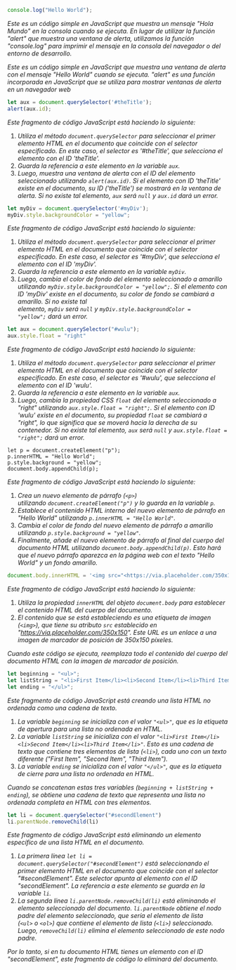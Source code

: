 ```jsx
console.log("Hello World");
```

*Este es un código simple en JavaScript que muestra un mensaje "Hola Mundo" en la consola cuando se ejecuta. En lugar de utilizar la función "alert" que muestra una ventana de alerta, utilizamos la función "console.log" para imprimir el mensaje en la consola del navegador o del entorno de desarrollo.*

*Este es un código simple en JavaScript que muestra una ventana de alerta con el mensaje "Hello World" cuando se ejecuta. "alert" es una función incorporada en JavaScript que se utiliza para mostrar ventanas de alerta en un navegador web*

```jsx
let aux = document.querySelector('#theTitle');
alert(aux.id);
```

*Este fragmento de código JavaScript está haciendo lo siguiente:*

1. *Utiliza el método `document.querySelector` para seleccionar el primer elemento HTML en el documento que coincide con el selector especificado. En este caso, el selector es '#theTitle', que selecciona el elemento con el ID 'theTitle'.*
2. *Guarda la referencia a este elemento en la variable `aux`.*
3. *Luego, muestra una ventana de alerta con el ID del elemento seleccionado utilizando `alert(aux.id)`. Si el elemento con ID 'theTitle' existe en el documento, su ID ('theTitle') se mostrará en la ventana de alerta. Si no existe tal elemento, `aux` será `null` y `aux.id` dará un error.*

```jsx
let myDiv = document.querySelector('#myDiv');
myDiv.style.backgroundColor = "yellow";
```

*Este fragmento de código JavaScript está haciendo lo siguiente:*

1. *Utiliza el método `document.querySelector` para seleccionar el primer elemento HTML en el documento que coincide con el selector especificado. En este caso, el selector es '#myDiv', que selecciona el elemento con el ID 'myDiv'.*
2. *Guarda la referencia a este elemento en la variable `myDiv`.*
3. *Luego, cambia el color de fondo del elemento seleccionado a amarillo utilizando `myDiv.style.backgroundColor = "yellow";`. Si el elemento con ID 'myDiv' existe en el documento, su color de fondo se cambiará a amarillo. Si no existe tal elemento, `myDiv` será `null` y `myDiv.style.backgroundColor = "yellow";` dará un error.*

```jsx
let aux = document.querySelector("#wulu");
aux.style.float = "right"
```

*Este fragmento de código JavaScript está haciendo lo siguiente:*

1. *Utiliza el método `document.querySelector` para seleccionar el primer elemento HTML en el documento que coincide con el selector especificado. En este caso, el selector es '#wulu', que selecciona el elemento con el ID 'wulu'.*
2. *Guarda la referencia a este elemento en la variable `aux`.*
3. *Luego, cambia la propiedad CSS `float` del elemento seleccionado a "right" utilizando `aux.style.float = "right";`. Si el elemento con ID 'wulu' existe en el documento, su propiedad `float` se cambiará a "right", lo que significa que se moverá hacia la derecha de su contenedor. Si no existe tal elemento, `aux` será `null` y `aux.style.float = "right";` dará un error.*

```
let p = document.createElement("p");
p.innerHTML = "Hello World";
p.style.background = "yellow"; 
document.body.appendChild(p);
```

*Este fragmento de código JavaScript está haciendo lo siguiente:*

1. *Crea un nuevo elemento de párrafo (`<p>`) utilizando `document.createElement("p")` y lo guarda en la variable `p`.*
2. *Establece el contenido HTML interno del nuevo elemento de párrafo en "Hello World" utilizando `p.innerHTML = "Hello World"`.*
3. *Cambia el color de fondo del nuevo elemento de párrafo a amarillo utilizando `p.style.background = "yellow"`.*
4. *Finalmente, añade el nuevo elemento de párrafo al final del cuerpo del documento HTML utilizando `document.body.appendChild(p)`. Esto hará que el nuevo párrafo aparezca en la página web con el texto "Hello World" y un fondo amarillo.*

```jsx
document.body.innerHTML = '<img src="<https://via.placeholder.com/350x150>"/>';

```

*Este fragmento de código JavaScript está haciendo lo siguiente:*

1. *Utiliza la propiedad `innerHTML` del objeto `document.body` para establecer el contenido HTML del cuerpo del documento.*
2. *El contenido que se está estableciendo es una etiqueta de imagen (`<img>`), que tiene su atributo `src` establecido en "https://via.placeholder.com/350x150". Este URL es un enlace a una imagen de marcador de posición de 350x150 píxeles.*

*Cuando este código se ejecuta, reemplaza todo el contenido del cuerpo del documento HTML con la imagen de marcador de posición.*

```jsx
let beginning = "<ul>";
let listString = "<li>First Item</li><li>Second Item</li><li>Third Item</li>";
let ending = "</ul>";
```

*Este fragmento de código JavaScript está creando una lista HTML no ordenada como una cadena de texto.*

1. *La variable `beginning` se inicializa con el valor `"<ul>"`, que es la etiqueta de apertura para una lista no ordenada en HTML.*
2. *La variable `listString` se inicializa con el valor `"<li>First Item</li><li>Second Item</li><li>Third Item</li>"`. Esto es una cadena de texto que contiene tres elementos de lista (`<li>`), cada uno con un texto diferente ("First Item", "Second Item", "Third Item").*
3. *La variable `ending` se inicializa con el valor `"</ul>"`, que es la etiqueta de cierre para una lista no ordenada en HTML.*

*Cuando se concatenan estas tres variables (`beginning + listString + ending`), se obtiene una cadena de texto que representa una lista no ordenada completa en HTML con tres elementos.*

```jsx
let li = document.querySelector("#secondElement")
li.parentNode.removeChild(li)
```

*Este fragmento de código JavaScript está eliminando un elemento específico de una lista HTML en el documento.*

1. *La primera línea `let li = document.querySelector("#secondElement")` está seleccionando el primer elemento HTML en el documento que coincide con el selector "#secondElement". Este selector apunta al elemento con el ID "secondElement". La referencia a este elemento se guarda en la variable `li`.*
2. *La segunda línea `li.parentNode.removeChild(li)` está eliminando el elemento seleccionado del documento. `li.parentNode` obtiene el nodo padre del elemento seleccionado, que sería el elemento de lista (`<ul>` o `<ol>`) que contiene el elemento de lista (`<li>`) seleccionado. Luego, `removeChild(li)` elimina el elemento seleccionado de este nodo padre.*

*Por lo tanto, si en tu documento HTML tienes un elemento con el ID "secondElement", este fragmento de código lo eliminará del documento.*
